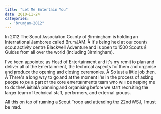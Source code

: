 ```yaml
---
title: "Let Me Entertain You"
date: 2010-11-24
categories: 
  - "brumjam-2012"
---
```


In 2012 The Scout Association County of Birmingham is holding an International Jamboree called BrumJAM. Â It's being held at our county scout activity centre Blackwell Adventure and is open to 1500 Scouts & Guides from all over the world (including Birmingham).

I've been appointed as Head of Entertainment and it's my remit to plan and deliver all of the Entertainment, the technical aspects for them and organise and produce the opening and closing ceremonies. Â So just a little job then. Â There's a long way to go and at the moment I'm in the process of asking people to be a part of the core entertainments team who will be helping me to do theÂ initialÂ planning and organising before we start recruiting the larger team of technical staff, performers, and external groups.

All this on top of running a Scout Troop and attending the 22nd WSJ, I must be mad.
